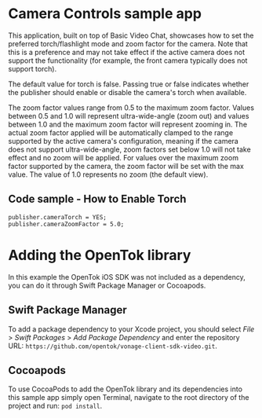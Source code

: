 Camera Controls sample app
===========================

This application, built on top of Basic Video Chat, showcases how to set the preferred torch/flashlight mode and zoom factor for the camera. 
Note that this is a preference and may not take effect if the active camera does not support the functionality (for example, the front camera typically does not support torch). 

The default value for torch is false. Passing true or false indicates whether the publisher should enable 
or disable the camera's torch when available.

The zoom factor values range from 0.5 to the maximum zoom factor. Values between 0.5 and 1.0 will represent 
ultra-wide-angle (zoom out) and values between 1.0 and the maximum zoom factor will represent 
zooming in. The actual zoom factor applied will be automatically clamped to the range supported by the active 
camera's configuration, meaning if the camera does not support ultra-wide-angle, zoom factors set below 1.0 
will not take effect and no zoom will be applied. For values over the maximum zoom factor supported by the 
camera, the zoom factor will be set with the max value. The value of 1.0 represents no zoom (the default view).

## Code sample - How to Enable Torch

  ```objc
  publisher.cameraTorch = YES;
  publisher.cameraZoomFactor = 5.0;
  ```

Adding the OpenTok library
==========================
In this example the OpenTok iOS SDK was not included as a dependency,
you can do it through Swift Package Manager or Cocoapods.


Swift Package Manager
---------------------
To add a package dependency to your Xcode project, you should select 
*File* > *Swift Packages* > *Add Package Dependency* and enter the repository URL:
`https://github.com/opentok/vonage-client-sdk-video.git`.


Cocoapods
---------
To use CocoaPods to add the OpenTok library and its dependencies into this sample app
simply open Terminal, navigate to the root directory of the project and run: `pod install`.
